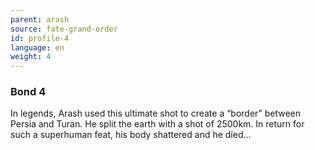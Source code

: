 ```yaml
---
parent: arash
source: fate-grand-order
id: profile-4
language: en
weight: 4
---
```


### Bond 4

In legends, Arash used this ultimate shot to create a “border” between Persia and Turan.
He split the earth with a shot of 2500km.
In return for such a superhuman feat, his body shattered and he died…
